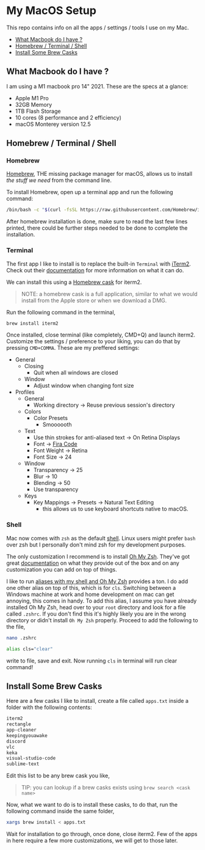 # My MacOS Setup

This repo contains info on all the apps / settings / tools I use on my Mac.

- [What Macbook do I have ?](#what-macbook-do-i-have)
- [Homebrew / Terminal / Shell](#homebrew--terminal--shell)
- [Install Some Brew Casks](#install-some-brew-casks)

## What Macbook do I have ?

I am using a M1 macbook pro 14" 2021. These are the specs at a glance:

* Apple M1 Pro
* 32GB Memory
* 1TB Flash Storage
* 10 cores (8 performance and 2 efficiency)
* macOS Monterey version 12.5

## Homebrew / Terminal / Shell

### Homebrew

[Homebrew](https://brew.sh/), THE missing package manager for macOS, allows us to install *the stuff we need* from the command line.

To install Homebrew, open up a terminal app and run the following command:

```sh
/bin/bash -c "$(curl -fsSL https://raw.githubusercontent.com/Homebrew/install/HEAD/install.sh)"
```

After homebrew installation is done, make sure to read the last few lines printed, there could be further steps needed to be done to complete the installation. 

### Terminal

The first app I like to install is to replace the built-in `Terminal` with [iTerm2](https://iterm2.com/). Check out their [documentation](https://iterm2.com/documentation.html) for more information on what it can do.

We can install this using a [Homebrew cask](https://github.com/Homebrew/homebrew-cask) for iterm2. 

> NOTE: a homebrew cask is a full application, similar to what we would install from the Apple store or when we download a DMG.

Run the following command in the terminal,

```sh
brew install iterm2
```

Once installed, close terminal (like completely, CMD+Q) and launch iterm2. Customize the settings / preference to your liking, you can do that by pressing `CMD+COMMA`. These are my preffered settings:

* General
    * Closing
        * Quit when all windows are closed
    * Window
        * Adjust window when changing font size
* Profiles
    * General
        * Working directory -> Reuse previous session's directory
    * Colors
        * Color Presets
            * Smoooooth
    * Text
        * Use thin strokes for anti-aliased text -> On Retina Displays
        * Font -> [Fira Code](https://github.com/tonsky/FiraCode)
        * Font Weight -> Retina
        * Font Size -> 24
    * Window
        * Transparency -> 25
        * Blur -> 10
        * Blending -> 50
        * Use transparency
    * Keys
        * Key Mappings -> Presets -> Natural Text Editing
            * this allows us to use keyboard shortcuts native to macOS. 

### Shell

Mac now comes with `zsh` as the default [shell](https://en.wikipedia.org/wiki/Comparison_of_command_shells). Linux users might prefer `bash` over zsh but I personally don't mind zsh for my development purposes.

The only customization I recommend is to install [Oh My Zsh](https://ohmyz.sh/). They've got great [documentation](https://github.com/ohmyzsh/ohmyzsh/wiki) on what they provide out of the box and on any customization you can add on top of things.

I like to run [aliases with my shell and Oh My Zsh](https://github.com/ohmyzsh/ohmyzsh/wiki/Cheatsheet) provides a ton. I do add one other alias on top of this, which is for `cls`. Switching between a Windows machine at work and home development on mac can get annoying, this comes in handy. To add this alias, I assume you have already installed Oh My Zsh, head over to your `root` directory and look for a file called `.zshrc`. If you don't find this it's highly likely you are in the wrong directory or didn't install `Oh My Zsh` properly. Proceed to add the following to the file,

```sh
nano .zshrc

alias cls="clear"
```
write to file, save and exit. Now running `cls` in terminal will run clear command!

## Install Some Brew Casks

Here are a few casks I like to install, create a file called `apps.txt` inside a folder with the following contents:

```txt
iterm2
rectangle
app-cleaner
keepingyouawake
discord
vlc
keka
visual-studio-code
sublime-text
```
Edit this list to be any brew cask you like,

> TIP: you can lookup if a brew casks exists using `brew search <cask name>`

Now, what we want to do is to install these casks, to do that, run the following command inside the same folder,

```sh
xargs brew install < apps.txt
```

Wait for installation to go through, once done, close iterm2. Few of the apps in here require a few more customizations, we will get to those later.


